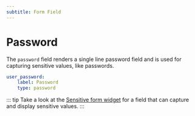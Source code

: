 ```yaml
---
subtitle: Form Field
---
```

# Password

The `password` field renders a single line password field and is used for capturing sensitive values, like passwords.

```yaml
user_password:
    label: Password
    type: password
```

::: tip
Take a look at the [Sensitive form widget](./widget-sensitive.md) for a field that can capture and display sensitive values.
:::
